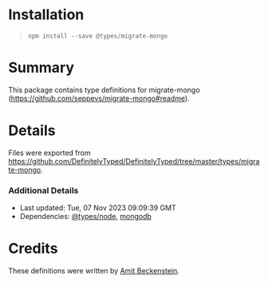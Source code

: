 # Installation
> `npm install --save @types/migrate-mongo`

# Summary
This package contains type definitions for migrate-mongo (https://github.com/seppevs/migrate-mongo#readme).

# Details
Files were exported from https://github.com/DefinitelyTyped/DefinitelyTyped/tree/master/types/migrate-mongo.

### Additional Details
 * Last updated: Tue, 07 Nov 2023 09:09:39 GMT
 * Dependencies: [@types/node](https://npmjs.com/package/@types/node), [mongodb](https://npmjs.com/package/mongodb)

# Credits
These definitions were written by [Amit Beckenstein](https://github.com/amitbeck).
